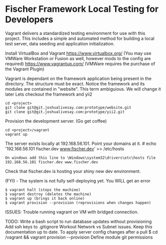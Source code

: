 Fischer Framework Local Testing for Developers
==============================================

Vagrant delivers a standardized testing environment
for use with this project.  This includes a simple
and automated method for building a local test server,
data seeding and application initialization.
 
Install VirtualBox and Vagrant
    https://www.virtualbox.org/  (You may use VMWare Workstation or Fusion as well, however mods to the config are required)
    https://www.vagrantup.com/   (VMWare requires the purchase of the Vagrant Plugin)

Vagrant is dependant on the framework application being present in the <project> directory.  The structure must be exact.
Notice the framework and its modules are contained in "website".  This term ambiguious. We will change it later
Lets checkout the framework and yii2
    
    cd <project>
    git clone git@git.joshualivesay.com:prototype/website.git
    git clone git@git.joshualivesay.com:prototype/yii2.git

Provision the development server.  (Go get coffee)

    cd <project>/vagrant
    vagrant up

The server exists locally at 192.168.56.101.  Point your domains at it.
    # echo '192.168.56.101 fischer.dev www.fischer.dev' >> /etc/hosts
    
    On windows add this line to \Windows\system32\drivers\etc\hosts file
    192.168.56.101 fischer.dev www.fischer.dev
    
Check that fischer.dev is hosting your shiny new dev environment.

(FYI) - The system is not fully self-deploying yet.  You WILL get an error

    $ vagrant halt (stops the machine)
    $ vagrant destroy (deletes the machine)
    $ vagrant up (brings it back online)
    $ vagrant provision --provision (reprovisions when changes happen)


ISSUES:
    Trouble running vagrant on VM with bridged connection.
    
TODO:
    Write a bash script to run database updates without provisioning
    Add ssh keys to .gitignore
    Workout Network vs Subnet issues.
    Keep this documentation up to date.
    To apply server config changes after a pull
    $ cd <project>/vagrant && vagrant provision --provision
    Define module git permissions 


